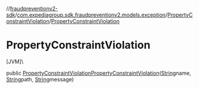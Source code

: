 //[fraudpreventionv2-sdk](../../../index.md)/[com.expediagroup.sdk.fraudpreventionv2.models.exception](../index.md)/[PropertyConstraintViolation](index.md)/[PropertyConstraintViolation](-property-constraint-violation.md)

# PropertyConstraintViolation

[JVM]\

public [PropertyConstraintViolation](index.md)[PropertyConstraintViolation](-property-constraint-violation.md)([String](https://docs.oracle.com/javase/8/docs/api/java/lang/String.html)name, [String](https://docs.oracle.com/javase/8/docs/api/java/lang/String.html)path, [String](https://docs.oracle.com/javase/8/docs/api/java/lang/String.html)message)
